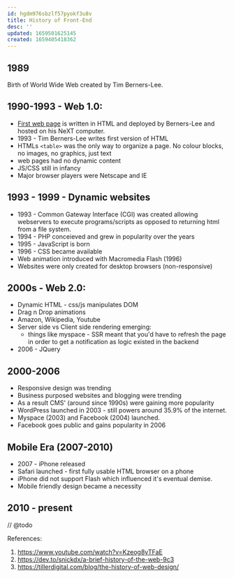 ```yaml
---
id: hgdm976sbzlf57pyokf3u8v
title: History of Front-End
desc: ''
updated: 1659501625145
created: 1659405418362
---
```


## 1989 
Birth of World Wide Web created by Tim Berners-Lee.

## 1990-1993 - Web 1.0:

  - [First web page](http://info.cern.ch/hypertext/WWW/TheProject.html) is written in HTML and deployed by Berners-Lee and hosted on his NeXT computer. 
  - 1993 -  Tim Berners-Lee writes first version of HTML
  -  HTMLs `<table>` was the only way to organize a page. No colour blocks, no images, no graphics, just text
  - web pages had no dynamic content 
  - JS/CSS still in infancy
  - Major browser players were Netscape and IE

## 1993 - 1999 - Dynamic websites
  - 1993 -  Common Gateway Interface (CGI) was created allowing webservers to execute programs/scripts as opposed to returning html from a file system.  
  - 1994 - PHP conceieved and grew in popularity over the years
  - 1995 - JavaScript is born 
  - 1996 - CSS became available
  - Web animation introduced with Macromedia Flash (1996)
  - Websites were only created for desktop browsers (non-responsive)

## 2000s - Web 2.0:
  - Dynamic HTML - css/js manipulates DOM
  - Drag n Drop animations
  - Amazon, Wikipedia, Youtube
  - Server side vs Client side rendering emerging:
    - things like myspace - SSR meant that you'd have to refresh the page in order to get a notification as logic existed in the backend
  - 2006 - JQuery

  

## 2000-2006
  - Responsive design was trending
  - Business purposed websites and blogging were trending 
  - As a result CMS' (around since 1990s) were gaining more popularity
  - WordPress launched in 2003 - still powers around 35.9% of the internet.
  - Myspace (2003) and Facebook (2004) launched. 
  - Facebook goes public and gains popularity in 2006


## Mobile Era (2007-2010)
  - 2007 - iPhone released 
  - Safari launched - first fully usable HTML browser on a phone
  - iPhone did not support Flash which influenced it's eventual demise. 
  - Mobile friendly design became a necessity

## 2010 - present

// @todo




References:
1. https://www.youtube.com/watch?v=Kzeog8yTFaE
2. https://dev.to/snickdx/a-brief-history-of-the-web-9c3
3. https://tillerdigital.com/blog/the-history-of-web-design/
